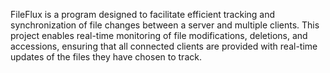 FileFlux is a program designed to facilitate efficient tracking and synchronization of file changes between a server and multiple clients. This project enables real-time monitoring of file modifications, deletions, and accessions, ensuring that all connected clients are provided with real-time updates of the files they have chosen to track.
